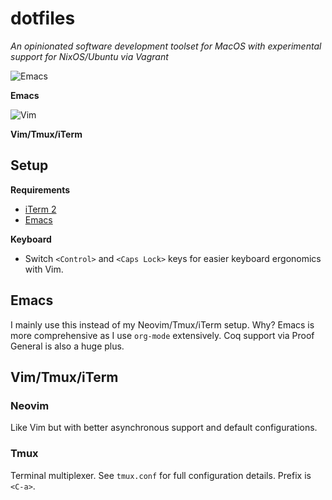 # dotfiles

*An opinionated software development toolset for MacOS with experimental support for NixOS/Ubuntu via Vagrant*

![Emacs](https://raw.githubusercontent.com/stilesb/dotfiles/master/emacs.png)

**Emacs**

![Vim](https://raw.githubusercontent.com/stilesb/dotfiles/master/vim.png)

**Vim/Tmux/iTerm**

## Setup

**Requirements**

* [iTerm 2](https://www.iterm2.com/index.html)
* [Emacs](https://emacsformacosx.com/)

**Keyboard**

* Switch `<Control>` and `<Caps Lock>` keys for easier keyboard ergonomics with Vim.

## Emacs

I mainly use this instead of my Neovim/Tmux/iTerm setup. Why? Emacs is more comprehensive as I use `org-mode` extensively. Coq support via Proof General is also a huge plus.

## Vim/Tmux/iTerm

### Neovim

Like Vim but with better asynchronous support and default configurations.

### Tmux

Terminal multiplexer. See `tmux.conf` for full configuration details. Prefix is `<C-a>`.

